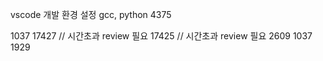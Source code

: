 <!-- 220118 -->
vscode 개발 환경 설정
gcc, python
4375

<!-- 20220119 -->
1037
17427 // 시간초과 review 필요
17425 // 시간초과 review 필요
2609
1037
1929
